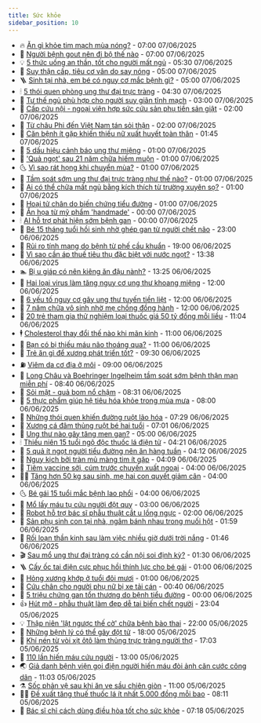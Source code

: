 ```yaml
---
title: Sức khỏe
sidebar_position: 10
---
```


<!-- vnexpress-suc-khoe:START -->
- 🔥 [Ăn gì khỏe tim mạch mùa nóng?](https://vnexpress.net/an-gi-khoe-tim-mach-mua-nong-4895774.html) - 07:00 07/06/2025
- 🥰 [Người bệnh gout nên đi bộ thế nào](https://vnexpress.net/nguoi-benh-gout-nen-di-bo-the-nao-4895772.html) - 07:00 07/06/2025
- 💡 [5 thức uống an thần, tốt cho người mất ngủ](https://vnexpress.net/5-thuc-uong-an-than-tot-cho-nguoi-mat-ngu-4895736.html) - 05:30 07/06/2025
- 🤗 [Suy thận cấp, tiêu cơ vân do say nóng](https://vnexpress.net/suc-khoe-cam-nang-suy-than-cap-tieu-co-van-do-say-nong-4895477.html) - 05:00 07/06/2025
- 🪜 [Sinh tại nhà, em bé có nguy cơ mắc bệnh gì?](https://vnexpress.net/sinh-tai-nha-em-be-co-nguy-co-mac-benh-gi-4895756.html) - 05:00 07/06/2025
- 🕯 [5 thói quen phòng ung thư đại trực tràng](https://vnexpress.net/5-thoi-quen-phong-ung-thu-dai-truc-trang-4895718.html) - 04:30 07/06/2025
- 🤭 [Tư thế ngủ phù hợp cho người suy giãn tĩnh mạch](https://vnexpress.net/tu-the-ngu-phu-hop-cho-nguoi-suy-gian-tinh-mach-4895690.html) - 03:00 07/06/2025
- 👀 [Cấp cứu nội - ngoại viện hợp sức cứu sản phụ tiền sản giật](https://vnexpress.net/cap-cuu-noi-ngoai-vien-hop-suc-cuu-san-phu-tien-san-giat-4895521.html) - 02:00 07/06/2025
- 🌋 [Từ châu Phi đến Việt Nam tán sỏi thận](https://vnexpress.net/tu-chau-phi-den-viet-nam-tan-soi-than-4895553.html) - 02:00 07/06/2025
- 🫶 [Căn bệnh ít gặp khiến thiếu nữ xuất huyết toàn thân](https://vnexpress.net/can-benh-it-gap-khien-thieu-nu-xuat-huyet-toan-than-4895625.html) - 01:45 07/06/2025
- 🦆 [5 dấu hiệu cảnh báo ung thư miệng](https://vnexpress.net/5-dau-hieu-canh-bao-ung-thu-mieng-4895017.html) - 01:00 07/06/2025
- 🚀 [&#39;Quả ngọt&#39; sau 21 năm chữa hiếm muộn](https://vnexpress.net/qua-ngot-sau-21-nam-chua-hiem-muon-4895577.html) - 01:00 07/06/2025
- 🌜 [Vì sao rát họng khi chuyển mùa?](https://vnexpress.net/vi-sao-rat-hong-khi-chuyen-mua-4895526.html) - 01:00 07/06/2025
- 🧰 [Tầm soát sớm ung thư đại trực tràng như thế nào?](https://vnexpress.net/tam-soat-som-ung-thu-dai-truc-trang-nhu-the-nao-4895520.html) - 01:00 07/06/2025
- 💫 [Ai có thể chữa mất ngủ bằng kích thích từ trường xuyên sọ?](https://vnexpress.net/ai-co-the-chua-mat-ngu-bang-kich-thich-tu-truong-xuyen-so-4895513.html) - 01:00 07/06/2025
- 🌝 [Hoại tử chân do biến chứng tiểu đường](https://vnexpress.net/hoai-tu-chan-do-bien-chung-tieu-duong-4895509.html) - 01:00 07/06/2025
- 🗽 [Ẩn họa từ mỹ phẩm &#39;handmade&#39;](https://vnexpress.net/an-hoa-tu-my-pham-handmade-4889772.html) - 00:00 07/06/2025
- 🕯 [AI hỗ trợ phát hiện sớm bệnh gan](https://vnexpress.net/ai-ho-tro-phat-hien-som-benh-gan-4895536.html) - 00:00 07/06/2025
- 🦅 [Bé 15 tháng tuổi hồi sinh nhờ ghép gan từ người chết não](https://vnexpress.net/be-15-thang-tuoi-hoi-sinh-nho-ghep-gan-tu-nguoi-chet-nao-4895605.html) - 23:00 06/06/2025
- 🦆 [Rủi ro tính mạng do bệnh từ phế cầu khuẩn](https://vnexpress.net/suc-khoe-cam-nang-rui-ro-tinh-mang-do-benh-tu-phe-cau-khuan-4895137.html) - 19:00 06/06/2025
- 🎊 [Vì sao cần áp thuế tiêu thụ đặc biệt với nước ngọt?](https://vnexpress.net/vi-sao-can-ap-thue-tieu-thu-dac-biet-voi-nuoc-ngot-4895602.html) - 13:38 06/06/2025
- 🏊 [Bị u giáp có nên kiêng ăn đậu nành?](https://vnexpress.net/suc-khoe-cam-nang-bi-u-giap-co-nen-kieng-an-dau-nanh-4895093.html) - 13:25 06/06/2025
- 📝 [Hai loại virus làm tăng nguy cơ ung thư khoang miệng](https://vnexpress.net/hai-loai-virus-lam-tang-nguy-co-ung-thu-khoang-mieng-4895546.html) - 12:00 06/06/2025
- 💯 [6 yếu tố nguy cơ gây ung thư tuyến tiền liệt](https://vnexpress.net/6-yeu-to-nguy-co-gay-ung-thu-tuyen-tien-liet-4895539.html) - 12:00 06/06/2025
- 🌊 [7 năm chữa vô sinh nhờ mẹ chồng đồng hành](https://vnexpress.net/7-nam-chua-vo-sinh-nho-me-chong-dong-hanh-4895535.html) - 12:00 06/06/2025
- 🚀 [20 trẻ tham gia thử nghiệm loại thuốc giá 50 tỷ đồng mỗi liều](https://vnexpress.net/20-tre-tham-gia-thu-nghiem-loai-thuoc-gia-50-ty-dong-moi-lieu-4895467.html) - 11:04 06/06/2025
- 🕴 [Cholesterol thay đổi thế nào khi mãn kinh](https://vnexpress.net/cholesterol-thay-doi-the-nao-khi-man-kinh-4895447.html) - 11:00 06/06/2025
- 🗽 [Bạn có bị thiếu máu não thoáng qua?](https://vnexpress.net/ban-co-bi-thieu-mau-nao-thoang-qua-4895428.html) - 11:00 06/06/2025
- 🎡 [Trẻ ăn gì để xương phát triển tốt?](https://vnexpress.net/tre-an-gi-de-xuong-phat-trien-tot-4895429.html) - 09:30 06/06/2025
- ⛽️ [Viêm da cơ địa ở môi](https://vnexpress.net/viem-da-co-dia-o-moi-4895483.html) - 09:00 06/06/2025
- 🦆 [Long Châu và Boehringer Ingelheim tầm soát sớm bệnh thận mạn miễn phí](https://vnexpress.net/long-chau-va-boehringer-ingelheim-tam-soat-som-benh-than-man-mien-phi-4894911.html) - 08:40 06/06/2025
- 🤩 [Sỏi mật - quả bom nổ chậm](https://vnexpress.net/suc-khoe-cam-nang-soi-mat-qua-bom-no-cham-4894971.html) - 08:31 06/06/2025
- 🦒 [5 thực phẩm giúp hệ tiêu hóa khỏe trong mùa mưa](https://vnexpress.net/5-thuc-pham-giup-he-tieu-hoa-khoe-trong-mua-mua-4895409.html) - 08:00 06/06/2025
- 💫 [Những thói quen khiến đường ruột lão hóa](https://vnexpress.net/nhung-thoi-quen-khien-duong-ruot-lao-hoa-4895344.html) - 07:29 06/06/2025
- 🐘 [Xương cá đâm thủng ruột bé hai tuổi](https://vnexpress.net/xuong-ca-dam-thung-ruot-be-hai-tuoi-4895366.html) - 07:01 06/06/2025
- 🚀 [Ung thư nào gây tăng men gan?](https://vnexpress.net/ung-thu-nao-gay-tang-men-gan-4895286.html) - 05:00 06/06/2025
- 🕯 [Thiếu niên 15 tuổi ngộ độc thuốc lá điện tử](https://vnexpress.net/thieu-nien-15-tuoi-ngo-doc-thuoc-la-dien-tu-4895340.html) - 04:21 06/06/2025
- 🦏 [5 quả ít ngọt người tiểu đường nên ăn hàng tuần](https://vnexpress.net/5-qua-it-ngot-nguoi-tieu-duong-nen-an-hang-tuan-4895270.html) - 04:12 06/06/2025
- 🦄 [Nguy kịch bởi tràn mủ màng tim ít gặp](https://vnexpress.net/nguy-kich-boi-tran-mu-mang-tim-it-gap-4895025.html) - 04:09 06/06/2025
- 🦒 [Tiêm vaccine sởi, cúm trước chuyến xuất ngoại](https://vnexpress.net/tiem-vaccine-soi-cum-truoc-chuyen-xuat-ngoai-4895309.html) - 04:00 06/06/2025
- 👨‍🏫 [Tăng hơn 50 kg sau sinh, mẹ hai con quyết giảm cân](https://vnexpress.net/tang-hon-50-kg-sau-sinh-me-hai-con-quyet-giam-can-4895273.html) - 04:00 06/06/2025
- 🌜 [Bé gái 15 tuổi mắc bệnh lao phổi](https://vnexpress.net/be-gai-15-tuoi-mac-benh-lao-phoi-4895272.html) - 04:00 06/06/2025
- 🚀 [Mổ lấy máu tụ cứu người đột quỵ](https://vnexpress.net/mo-lay-mau-tu-cuu-nguoi-dot-quy-4895125.html) - 03:00 06/06/2025
- 💃 [Robot hỗ trợ bác sĩ phẫu thuật cắt u lồng ngực](https://vnexpress.net/robot-ho-tro-bac-si-phau-thuat-cat-u-long-nguc-4895200.html) - 02:00 06/06/2025
- 💯 [Sản phụ sinh con tại nhà, ngâm bánh nhau trong muối hột](https://vnexpress.net/san-phu-sinh-con-tai-nha-ngam-banh-nhau-trong-muoi-hot-4895223.html) - 01:59 06/06/2025
- 🤔 [Rối loạn thần kinh sau làm việc nhiều giờ dưới trời nắng](https://vnexpress.net/roi-loan-than-kinh-sau-lam-viec-nhieu-gio-duoi-troi-nang-4894973.html) - 01:46 06/06/2025
- 🎬 [Sau mổ ung thư đại tràng có cần nội soi định kỳ?](https://vnexpress.net/sau-mo-ung-thu-dai-trang-co-can-noi-soi-dinh-ky-4895127.html) - 01:30 06/06/2025
- 🪜 [Cấy ốc tai điện cực phục hồi thính lực cho bé gái](https://vnexpress.net/cay-oc-tai-dien-cuc-phuc-hoi-thinh-luc-cho-be-gai-4895124.html) - 01:00 06/06/2025
- 🦣 [Hỏng xương khớp ở tuổi đôi mươi](https://vnexpress.net/hong-xuong-khop-o-tuoi-doi-muoi-4895056.html) - 01:00 06/06/2025
- 🧐 [Cứu chân cho người phụ nữ bị xe tải cán](https://vnexpress.net/cuu-chan-cho-nguoi-phu-nu-bi-xe-tai-can-4895146.html) - 00:40 06/06/2025
- 🤡 [5 triệu chứng gan tổn thương do bệnh tiểu đường](https://vnexpress.net/suc-khoe-cam-nang-5-trieu-chung-gan-ton-thuong-do-benh-tieu-duong-4894622.html) - 00:00 06/06/2025
- 👍 [Hút mỡ - phẫu thuật làm đẹp dễ tai biến chết người](https://vnexpress.net/hut-mo-phau-thuat-lam-dep-de-tai-bien-chet-nguoi-4893664.html) - 23:04 05/06/2025
- 💡 [Thập niên &#39;lật ngược thế cờ&#39; chữa bệnh bào thai](https://vnexpress.net/thap-nien-lat-nguoc-the-co-chua-benh-bao-thai-4893405.html) - 22:00 05/06/2025
- 💯 [Những bệnh lý có thể gây đột tử](https://vnexpress.net/suc-khoe-cam-nang-nhung-benh-ly-co-the-gay-dot-tu-4895063.html) - 18:00 05/06/2025
- 🧠 [Khí nén từ vòi xịt ôtô làm thủng trực tràng người thợ](https://vnexpress.net/khi-nen-tu-voi-xit-oto-lam-thung-truc-trang-nguoi-tho-4894990.html) - 17:03 05/06/2025
- 🎡 [110 lần hiến máu cứu người](https://vnexpress.net/110-lan-hien-mau-cuu-nguoi-4894928.html) - 13:00 05/06/2025
- 🌏 [Giả danh bệnh viện gọi điện người hiến máu đòi ảnh căn cước công dân](https://vnexpress.net/gia-danh-benh-vien-goi-dien-nguoi-hien-mau-doi-anh-can-cuoc-cong-dan-4894996.html) - 11:03 05/06/2025
- ⚗️ [Sốc phản vệ sau khi ăn ve sầu chiên giòn](https://vnexpress.net/soc-phan-ve-sau-khi-an-ve-sau-chien-gion-4894960.html) - 11:00 05/06/2025
- 👨‍🏫 [Đề xuất tăng thuế thuốc lá ít nhất 5.000 đồng mỗi bao](https://vnexpress.net/de-xuat-tang-thue-thuoc-la-it-nhat-5-000-dong-moi-bao-4894737.html) - 08:11 05/06/2025
- 🤖 [Bác sĩ chỉ cách dùng điều hòa tốt cho sức khỏe](https://vnexpress.net/bac-si-chi-cach-dung-dieu-hoa-tot-cho-suc-khoe-4894827.html) - 07:18 05/06/2025<!-- vnexpress-suc-khoe:END -->
